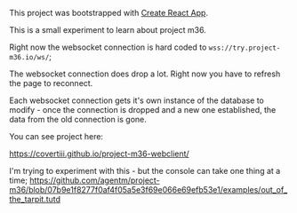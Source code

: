 This project was bootstrapped with [Create React App](https://github.com/facebookincubator/create-react-app).

This is a small experiment to learn about project m36.

Right now the websocket connection is hard coded to `wss://try.project-m36.io/ws/`;

The websocket connection does drop a lot.  Right now you have to
refresh the page to reconnect.

Each websocket connection gets it's own instance of the database
to modify - once the connection is dropped and a new one
established, the data from the old connection is gone.

You can see project here:

https://covertiii.github.io/project-m36-webclient/

I'm trying to experiment with this - but the console can take one
thing at a time;
https://github.com/agentm/project-m36/blob/07b9e1f8277f0af4f05a5e3f69e066e69efb53e1/examples/out_of_the_tarpit.tutd

